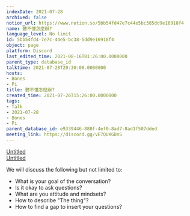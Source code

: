 ```yaml
---
indexDate: 2021-07-28
archived: false
notion_url: https://www.notion.so/5bb54fd47e7c44e5bc385dd9e16918f4
name: 聽不懂怎麼辦?
language_level: No limit
id: 5bb54fd4-7e7c-44e5-bc38-5dd9e16918f4
object: page
platform: Discord
last_edited_time: 2021-08-16T01:26:00.0000000
parent_type: database_id
talktime: 2021-07-28T20:30:00.0000000
hosts:
- Bones
- Pi
title: 聽不懂怎麼辦?
created_time: 2021-07-26T15:26:00.0000000
tags:
- Talk
- 2021-07-28
- Bones
- Pi
parent_database_id: e9339446-880f-4ef0-8ad7-8ad1f507dded
meeting_link: https://discord.gg/vE7QUXGDnS
---
```




[Untitled](https://www.notion.so/12c4a9e645d54aefa860b5f927a0b220)   
[Untitled](https://www.notion.so/482e61b02b9c4456b2b4fe86bb7544c6)   


We will discuss the following but not limited to:
   - What is your goal of the conversation?
   - Is it okay to ask questions?
   - What are you attitude and mindsets?
   - How to describe "The thing"?
   - How to find a gap to insert your questions?






